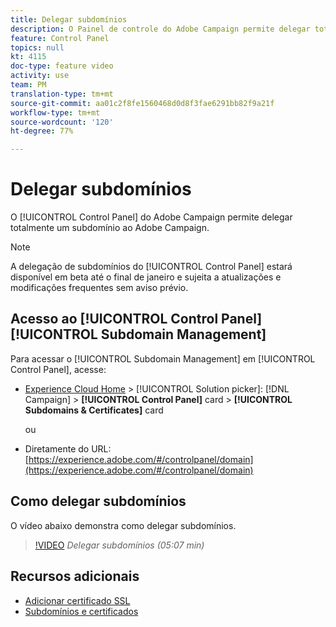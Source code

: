 ```yaml
---
title: Delegar subdomínios
description: O Painel de controle do Adobe Campaign permite delegar totalmente um subdomínio ao Adobe Campaign. Para fazer isso, siga as etapas abaixo.
feature: Control Panel
topics: null
kt: 4115
doc-type: feature video
activity: use
team: PM
translation-type: tm+mt
source-git-commit: aa01c2f8fe1560468d0d8f3fae6291bb82f9a21f
workflow-type: tm+mt
source-wordcount: '120'
ht-degree: 77%

---
```



# Delegar subdomínios

O [!UICONTROL Control Panel] do Adobe Campaign permite delegar totalmente um subdomínio ao Adobe Campaign.

>[!NOTE]
>
>A delegação de subdomínios do [!UICONTROL Control Panel] estará disponível em beta até o final de janeiro e sujeita a atualizações e modificações frequentes sem aviso prévio.

## Acesso ao [!UICONTROL Control Panel] [!UICONTROL Subdomain Management]

Para acessar o [!UICONTROL Subdomain Management] em [!UICONTROL Control Panel], acesse:

* [Experience Cloud Home](https://experience.adobe.com/#/home) > [!UICONTROL Solution picker]: [!DNL Campaign] > **[!UICONTROL Control Panel]** card > **[!UICONTROL Subdomains & Certificates]** card

   ou
* Diretamente do URL: [https://experience.adobe.com/#/controlpanel/domain](https://experience.adobe.com/#/controlpanel/domain)

## Como delegar subdomínios

O vídeo abaixo demonstra como delegar subdomínios.

>[!VIDEO](https://video.tv.adobe.com/v/31390?quality=12)
*Delegar subdomínios (05:07 min)*

## Recursos adicionais

* [Adicionar certificado SSL](/help/administrating/control-panel/adding-ssl-certificates.md)
* [Subdomínios e certificados](https://docs.adobe.com/content/help/pt-BR/control-panel/using/subdomains-and-certificates/renewing-subdomain-certificate.html)
